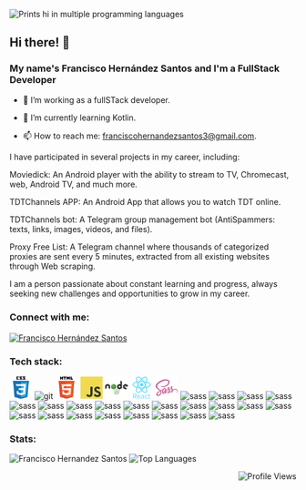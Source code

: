
![Prints hi in multiple programming languages](https://raw.githubusercontent.com/just-dev-creator/just-dev-creator/master/hi.gif)
## Hi there! 👋
### My name's Francisco Hernández Santos and I'm a FullStack Developer 




- 🔭 I’m working as a fullSTack developer.

- 🌱 I’m currently learning Kotlin.

- 📫 How to reach me: franciscohernandezsantos3@gmail.com.

I have participated in several projects in my career, including:

Moviedick: An Android player with the ability to stream to TV, Chromecast, web, Android TV, and much more.

TDTChannels APP: An Android App that allows you to watch TDT online.

TDTChannels bot: A Telegram group management bot (AntiSpammers: texts, links, images, videos, and files).

Proxy Free List: A Telegram channel where thousands of categorized proxies are sent every 5 minutes, extracted from all existing websites through Web scraping.

I am a person passionate about constant learning and progress, always seeking new challenges and opportunities to grow in my career.
<h3 align="left">Connect with me:</h3>
<p align="left">

<a href="https://linkedin.com/in/pacoDevelop" target="_blank" rel="noreferrer"><img align="center" src="https://raw.githubusercontent.com/rahuldkjain/github-profile-readme-generator/master/src/images/icons/Social/linked-in-alt.svg" alt="Francisco Hernández Santos" height="30" width="40" /></a>
</p>

<h3 align="left">Tech stack:</h3>
<p align="left">
    <img src="https://raw.githubusercontent.com/devicons/devicon/master/icons/css3/css3-original-wordmark.svg" alt="css3" width="40" height="40"/>
    <img src="https://www.vectorlogo.zone/logos/git-scm/git-scm-icon.svg" alt="git" width="40" height="40"/>
    <img src="https://raw.githubusercontent.com/devicons/devicon/master/icons/html5/html5-original-wordmark.svg" alt="html5" width="40" height="40"/>
    <img src="https://raw.githubusercontent.com/devicons/devicon/master/icons/javascript/javascript-original.svg" alt="javascript" width="40" height="40"/>
    <img src="https://raw.githubusercontent.com/devicons/devicon/master/icons/nodejs/nodejs-original-wordmark.svg" alt="nodejs" width="40" height="40"/>
    <img src="https://raw.githubusercontent.com/devicons/devicon/master/icons/react/react-original-wordmark.svg" alt="react" width="40" height="40"/>
    <img src="https://raw.githubusercontent.com/devicons/devicon/master/icons/sass/sass-original.svg" alt="sass" width="40" height="40"/>
    <img src="https://cdn.jsdelivr.net/gh/devicons/devicon@master/icons/dotnetcore/dotnetcore-original.svg" alt="sass" width="40" height="40"/>
    <img src="https://cdn.jsdelivr.net/gh/devicons/devicon@master/icons/axios/axios-plain-wordmark.svg" alt="sass" width="40" height="40"/>
    <img src="https://cdn.jsdelivr.net/gh/devicons/devicon@master/icons/feathersjs/feathersjs-original.svg" alt="sass" width="40" height="40"/>
    <img src="https://cdn.jsdelivr.net/gh/devicons/devicon@master/icons/filezilla/filezilla-original.svg" alt="sass" width="40" height="40"/>
    <img src="https://cdn.jsdelivr.net/gh/devicons/devicon@master/icons/json/json-original.svg" alt="sass" width="40" height="40"/>
    <img src="https://cdn.jsdelivr.net/gh/devicons/devicon@master/icons/mysql/mysql-original-wordmark.svg" alt="sass" width="40" height="40"/>
    <img src="https://cdn.jsdelivr.net/gh/devicons/devicon@master/icons/angular/angular-plain-wordmark.svg" alt="sass" width="40" height="40"/>
    <img src="https://cdn.jsdelivr.net/gh/devicons/devicon@master/icons/arduino/arduino-plain-wordmark.svg" alt="sass" width="40" height="40"/>
    <img src="https://cdn.jsdelivr.net/gh/devicons/devicon@master/icons/spring/spring-original-wordmark.svg" alt="sass" width="40" height="40"/>
    <img src="https://cdn.jsdelivr.net/gh/devicons/devicon@master/icons/firebase/firebase-plain-wordmark.svg" alt="sass" width="40" height="40"/>
    <img src="https://cdn.jsdelivr.net/gh/devicons/devicon@master/icons/cloudflare/cloudflare-original-wordmark.svg" alt="sass" width="40" height="40"/>
    <img src="https://cdn.jsdelivr.net/gh/devicons/devicon@master/icons/azuredevops/azuredevops-original.svg" alt="sass" width="40" height="40"/>
    <img src="https://cdn.jsdelivr.net/gh/devicons/devicon@master/icons/googlecloud/googlecloud-original-wordmark.svg" alt="sass" width="40" height="40"/>
    <img src="https://cdn.jsdelivr.net/gh/devicons/devicon@master/icons/xml/xml-original.svg" alt="sass" width="40" height="40"/>
    <img src="https://cdn.jsdelivr.net/gh/devicons/devicon@master/icons/android/android-plain-wordmark.svg" alt="sass" width="40" height="40"/>
    <img src="https://cdn.jsdelivr.net/gh/devicons/devicon@master/icons/jetpackcompose/jetpackcompose-original-wordmark.svg" alt="sass" width="40" height="40"/>
    <img src="https://cdn.jsdelivr.net/gh/devicons/devicon@master/icons/angularjs/angularjs-original-wordmark.svg" alt="sass" width="40" height="40"/>
    <img src="https://cdn.jsdelivr.net/gh/devicons/devicon@master/icons/bootstrap/bootstrap-original-wordmark.svg" alt="sass" width="40" height="40"/>
    <img src="https://cdn.jsdelivr.net/gh/devicons/devicon@master/icons/express/express-original-wordmark.svg" alt="sass" width="40" height="40"/>
    <img src="https://cdn.jsdelivr.net/gh/devicons/devicon@master/icons/flutter/flutter-original.svg" alt="sass" width="40" height="40"/>
    <img src="https://cdn.jsdelivr.net/gh/devicons/devicon@master/icons/mongodb/mongodb-plain-wordmark.svg" alt="sass" width="40" height="40"/>
    <img src="https://cdn.jsdelivr.net/gh/devicons/devicon@master/icons/mongoose/mongoose-original-wordmark.svg" alt="sass" width="40" height="40"/>
</p>



<h3 align="left">Stats:</h3>  <p align="left">  <img src="https://github-readme-stats.vercel.app/api?username=pacoDevelop&show_icons=true&locale=en" alt="Francisco Hernandez Santos" width="50%" />  <img src="https://github-readme-stats.vercel.app/api/top-langs?username=pacoDevelop&show_icons=true&locale=en&layout=compact" alt="Top Languages" width="49%" />  </p>  <p align="right">  <img src="https://komarev.com/ghpvc/?username=pacoDevelop&label=Profile%20views&color=0e75b6&style=flat" alt="Profile Views" width="25%"/>  </p>

